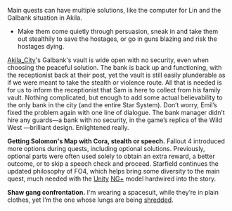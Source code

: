 Main quests can have multiple solutions, like the computer for Lin and the Galbank situation in Akila. 
+ Make them come quietly through persuasion, sneak in and take them out stealthily to save the hostages, or go in guns blazing and risk the hostages dying.

[Akila_City](Cities/Akila_City.md)'s Galbank's vault is wide open with no security, even when choosing the peaceful solution. The bank is back up and functioning, with the receptionist back at their post, yet the vault is still easily plunderable as if we were meant to take the stealth or violence route. 
All that is needed is for us to inform the receptionist that Sam is here to collect from his family vault. Nothing complicated, but enough to add some actual believability to the only bank in the city (and the entire Star System).
	Don’t worry, Emil’s fixed the problem again with one line of dialogue. The bank manager didn’t hire any guards—a bank with no security, in the game’s replica of the Wild West —brilliant design. Enlightened really.

**Getting Solomon's Map with Cora, stealth or speech.**
Fallout 4 introduced more options during quests, including optional solutions. Previously, optional parts were often used solely to obtain an extra reward, a better outcome, or to skip a speech check and proceed. Starfield continues the updated philosophy of FO4, which helps bring some diversity to the main quest, much needed with the [Unity](Unity.md) [NG+](../Gameplay_Systems/NG+.md) model hardwired into the story. 

**Shaw gang confrontation.** 
I'm wearing a spacesuit, while they’re in plain clothes, yet I’m the one whose lungs are being [shredded](../Gameplay_Systems/Ailments.md).
